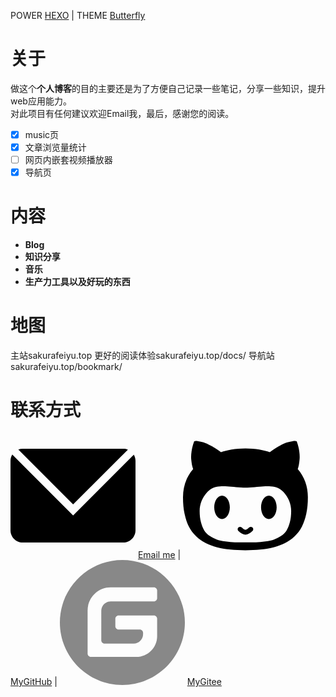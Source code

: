 POWER [HEXO](https://hexo.io/) | THEME [Butterfly]([Butterfly)

# 关于
做这个**个人博客**的目的主要还是为了方便自己记录一些笔记，分享一些知识，提升web应用能力。  
对此项目有任何建议欢迎Email我，最后，感谢您的阅读。

- [x] music页
- [x] 文章浏览量统计
- [ ] 网页内嵌套视频播放器
- [x] 导航页

# 内容
- **Blog**
- **知识分享**
- **音乐**
- **生产力工具以及好玩的东西**

# 地图
主站sakurafeiyu.top
更好的阅读体验sakurafeiyu.top/docs/
导航站sakurafeiyu.top/bookmark/

# 联系方式
<!--  📫[Email me](mailto:sakurafeiyu666@163.com)|😸[MyGitHub](https://github.com/a1046700338)  -->

<div>
<svg t="1629376046033" class="icon" viewBox="0 0 1024 1024" version="1.1" xmlns="http://www.w3.org/2000/svg" p-id="1709" width="200" height="200"><path d="M513 583.8l448.5-448.5c-11.6-4.7-24.3-7.3-37.5-7.3H100c-12.7 0-24.9 2.4-36.1 6.7L513 583.8z" fill="" p-id="1710"></path><path d="M513 674.3L14.6 175.9C5.3 191.1 0 208.9 0 228v568c0 55.2 44.8 100 100 100h824c55.2 0 100-44.8 100-100V228c0-18.5-5.1-35.9-13.9-50.8L513 674.3z" fill="" p-id="1711"></path></svg>
<a target="_blank" rel="noopener" href="mailto:sakurafeiyu666@163.com">Email me</a>
<span>|</span>
<svg t="1629375902283" class="icon" viewBox="0 0 1025 1024" version="1.1" xmlns="http://www.w3.org/2000/svg" p-id="1796" width="200" height="200"><path d="M512.032 831.904c-19.168 0-38.304-9.92-58.144-29.76-7.808-7.808-7.808-20.48 0-28.288s20.48-7.808 28.288 0C494.368 786.08 504.16 792 512.032 792s17.664-5.92 29.856-18.144c7.808-7.808 20.48-7.808 28.288 0s7.808 20.48 0 28.288c-19.84 19.84-38.976 29.76-58.144 29.76z m-512-306.4c0 49.888 4.256 95.136 12.8 135.68s20.544 75.744 36 105.536 35.008 55.904 58.656 78.336 49.344 40.928 77.056 55.456c27.744 14.528 59.456 26.304 95.2 35.264S351.84 951.04 388.8 954.624 466.496 960 510.944 960c44.448 0 85.248-1.792 122.4-5.376s73.6-9.856 109.344-18.848c35.744-8.96 67.552-20.736 95.456-35.264s53.792-33.024 77.6-55.456c23.808-22.432 43.456-48.544 58.944-78.336s27.552-64.96 36.256-105.536c8.704-40.576 13.056-85.792 13.056-135.68 0-89.376-27.744-166.368-83.2-230.976 3.2-8.608 5.952-18.496 8.256-29.6s4.544-26.816 6.656-47.104c2.144-20.288 1.344-43.712-2.4-70.272S942.56 93.888 932.256 66.24l-8-1.632c-5.344-1.088-14.048-0.704-26.144 1.088s-26.208 5.024-42.4 9.696-37.056 13.92-62.656 27.744-52.608 31.328-81.056 52.512c-48.352-14.72-115.008-30.112-200-30.112s-151.808 15.392-200.544 30.112c-28.448-21.184-55.552-38.592-81.344-52.224s-46.4-22.976-61.856-28c-15.456-5.024-29.792-8.256-42.944-9.696s-21.6-1.888-25.344-1.344c-3.744 0.544-6.496 1.152-8.256 1.888-10.304 27.648-17.408 54.752-21.344 81.312s-4.8 49.888-2.656 69.984c2.144 20.096 4.448 35.904 6.944 47.392S80 286.304 83.2 294.56C27.744 358.816 0 435.808 0 525.536z m136.544 113.888c0-58.016 21.344-110.624 64-157.856 12.8-14.4 27.648-25.312 44.544-32.704s36.096-11.616 57.6-12.608 42.048-0.8 61.6 0.608 43.744 3.296 72.544 5.696 53.696 3.616 74.656 3.616c20.96 0 45.856-1.184 74.656-3.616s52.992-4.288 72.544-5.696c19.552-1.408 40.096-1.6 61.6-0.608s40.8 5.216 57.856 12.608c17.056 7.392 32 18.304 44.8 32.704 42.656 47.232 64 99.84 64 157.856 0 34.016-3.552 64.32-10.656 90.944s-16.096 48.928-26.944 66.912c-10.848 18.016-26.048 33.216-45.6 45.632s-38.496 22.016-56.8 28.8c-18.304 6.784-41.952 12.096-70.944 15.904s-54.944 6.112-77.856 6.912c-22.944 0.8-51.808 1.216-86.656 1.216s-63.648-0.416-86.4-1.216c-22.752-0.8-48.608-3.104-77.6-6.912s-52.608-9.12-70.944-15.904c-18.304-6.816-37.248-16.416-56.8-28.8s-34.752-27.616-45.6-45.632c-10.848-18.016-19.84-40.32-26.944-66.912s-10.656-56.928-10.656-90.944zM256.032 608c0-53.024 28.64-96 64-96s64 42.976 64 96-28.64 96-64 96-64-42.976-64-96z m384 0c0-53.024 28.64-96 64-96s64 42.976 64 96-28.64 96-64 96-64-42.976-64-96z" p-id="1797"></path></svg>
<a target="_blank" rel="noopener" href="https://github.com/a1046700338">MyGitHub</a>
<span>|</span>
<svg t="1629376076596" class="icon" viewBox="0 0 1024 1024" version="1.1" xmlns="http://www.w3.org/2000/svg" p-id="1842" width="200" height="200"><path d="M512 1024C230.4 1024 0 793.6 0 512S230.4 0 512 0s512 230.4 512 512-230.4 512-512 512z m259.2-569.6H480c-12.8 0-25.6 12.8-25.6 25.6v64c0 12.8 12.8 25.6 25.6 25.6h176c12.8 0 25.6 12.8 25.6 25.6v12.8c0 41.6-35.2 76.8-76.8 76.8h-240c-12.8 0-25.6-12.8-25.6-25.6V416c0-41.6 35.2-76.8 76.8-76.8h355.2c12.8 0 25.6-12.8 25.6-25.6v-64c0-12.8-12.8-25.6-25.6-25.6H416c-105.6 0-188.8 86.4-188.8 188.8V768c0 12.8 12.8 25.6 25.6 25.6h374.4c92.8 0 169.6-76.8 169.6-169.6v-144c0-12.8-12.8-25.6-25.6-25.6z" fill="#888888" p-id="1843"></path></svg>
<a target="_blank" rel="noopener" href="https://gitee.com/sakurafeiyu/">MyGitee</a>
</div>